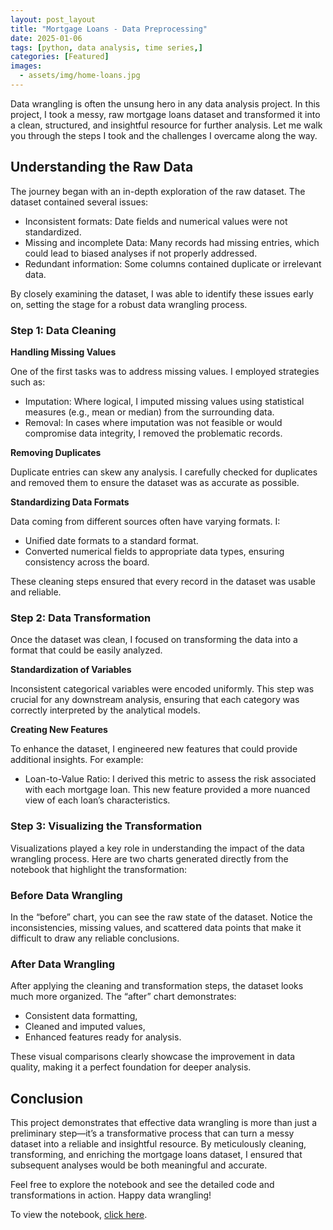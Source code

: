 ```yaml
---
layout: post_layout
title: "Mortgage Loans - Data Preprocessing"
date: 2025-01-06
tags: [python, data analysis, time series,]
categories: [Featured]
images:
  - assets/img/home-loans.jpg
---
```


Data wrangling is often the unsung hero in any data analysis project. In this project, I took a messy, raw mortgage loans dataset and transformed it into a clean, structured, and insightful resource for further analysis. Let me walk you through the steps I took and the challenges I overcame along the way.

## Understanding the Raw Data

The journey began with an in-depth exploration of the raw dataset. The dataset contained several issues:

- Inconsistent formats: Date fields and numerical values were not standardized.
- Missing and incomplete Data: Many records had missing entries, which could lead to biased analyses if not properly addressed.
- Redundant information: Some columns contained duplicate or irrelevant data.

By closely examining the dataset, I was able to identify these issues early on, setting the stage for a robust data wrangling process.

### Step 1: Data Cleaning

**Handling Missing Values**

One of the first tasks was to address missing values. I employed strategies such as:

- Imputation: Where logical, I imputed missing values using statistical measures (e.g., mean or median) from the surrounding data.
- Removal: In cases where imputation was not feasible or would compromise data integrity, I removed the problematic records.

**Removing Duplicates**

Duplicate entries can skew any analysis. I carefully checked for duplicates and removed them to ensure the dataset was as accurate as possible.

**Standardizing Data Formats**

Data coming from different sources often have varying formats. I:
- Unified date formats to a standard format.
- Converted numerical fields to appropriate data types, ensuring consistency across the board.

These cleaning steps ensured that every record in the dataset was usable and reliable.

### Step 2: Data Transformation

Once the dataset was clean, I focused on transforming the data into a format that could be easily analyzed.

**Standardization of Variables**

Inconsistent categorical variables were encoded uniformly. This step was crucial for any downstream analysis, ensuring that each category was correctly interpreted by the analytical models.

**Creating New Features**

To enhance the dataset, I engineered new features that could provide additional insights. For example:
- Loan-to-Value Ratio: I derived this metric to assess the risk associated with each mortgage loan. This new feature provided a more nuanced view of each loan’s characteristics.

### Step 3: Visualizing the Transformation

Visualizations played a key role in understanding the impact of the data wrangling process. Here are two charts generated directly from the notebook that highlight the transformation:

### Before Data Wrangling

In the “before” chart, you can see the raw state of the dataset. Notice the inconsistencies, missing values, and scattered data points that make it difficult to draw any reliable conclusions.

### After Data Wrangling

After applying the cleaning and transformation steps, the dataset looks much more organized. The “after” chart demonstrates:
- Consistent data formatting,
- Cleaned and imputed values,
- Enhanced features ready for analysis.

These visual comparisons clearly showcase the improvement in data quality, making it a perfect foundation for deeper analysis.

## Conclusion

This project demonstrates that effective data wrangling is more than just a preliminary step—it’s a transformative process that can turn a messy dataset into a reliable and insightful resource. By meticulously cleaning, transforming, and enriching the mortgage loans dataset, I ensured that subsequent analyses would be both meaningful and accurate.

Feel free to explore the notebook and see the detailed code and transformations in action. Happy data wrangling!

To view the notebook, [click here](https://github.com/Hoale2908/Mortgage_Loans_Data_Preprocessing/blob/main/code.ipynb).

